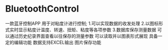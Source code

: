 # BluetoothControl
一款蓝牙控制APP 用于对粘度计进行控制;
1.可以实现数据的收发处理 
2.以图标形式实时显示粘度计温度、转速、扭矩、粘度等各项参数
3.数据库保存测量数据 可以通过历史纪录界面查看以往保存的测量参数 可以读取并以图表形式展现 具备一定的编辑功能 数据支持EXCEL输出 图片保存功能
